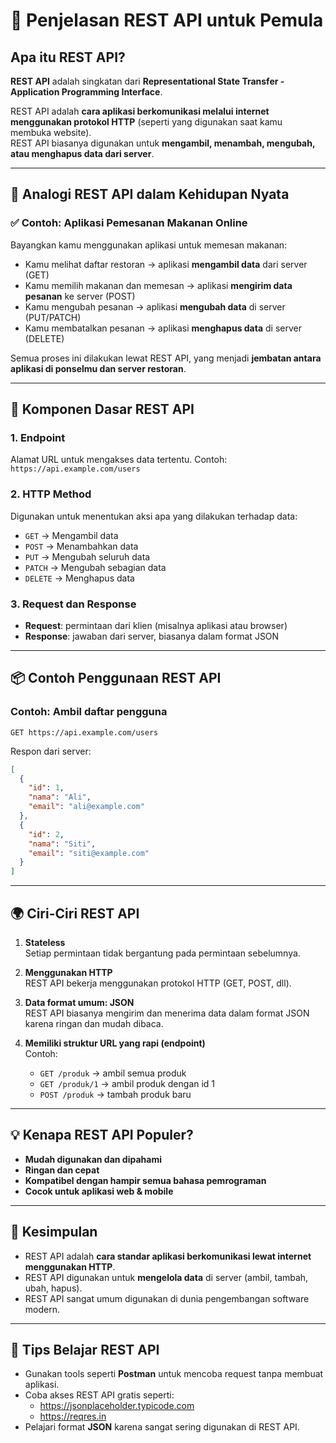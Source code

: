 
# 📘 Penjelasan REST API untuk Pemula

## Apa itu REST API?

**REST API** adalah singkatan dari **Representational State Transfer - Application Programming Interface**.

REST API adalah **cara aplikasi berkomunikasi melalui internet menggunakan protokol HTTP** (seperti yang digunakan saat kamu membuka website).  
REST API biasanya digunakan untuk **mengambil, menambah, mengubah, atau menghapus data dari server**.

---

## 🎯 Analogi REST API dalam Kehidupan Nyata

### ✅ Contoh: Aplikasi Pemesanan Makanan Online

Bayangkan kamu menggunakan aplikasi untuk memesan makanan:

- Kamu melihat daftar restoran → aplikasi **mengambil data** dari server (GET)
- Kamu memilih makanan dan memesan → aplikasi **mengirim data pesanan** ke server (POST)
- Kamu mengubah pesanan → aplikasi **mengubah data** di server (PUT/PATCH)
- Kamu membatalkan pesanan → aplikasi **menghapus data** di server (DELETE)

Semua proses ini dilakukan lewat REST API, yang menjadi **jembatan antara aplikasi di ponselmu dan server restoran**.

---

## 🧱 Komponen Dasar REST API

### 1. **Endpoint**
Alamat URL untuk mengakses data tertentu.
Contoh:  
`https://api.example.com/users`

### 2. **HTTP Method**
Digunakan untuk menentukan aksi apa yang dilakukan terhadap data:
- `GET` → Mengambil data
- `POST` → Menambahkan data
- `PUT` → Mengubah seluruh data
- `PATCH` → Mengubah sebagian data
- `DELETE` → Menghapus data

### 3. **Request dan Response**
- **Request**: permintaan dari klien (misalnya aplikasi atau browser)
- **Response**: jawaban dari server, biasanya dalam format JSON

---

## 📦 Contoh Penggunaan REST API

### Contoh: Ambil daftar pengguna

```http
GET https://api.example.com/users
```

Respon dari server:

```json
[
  {
    "id": 1,
    "nama": "Ali",
    "email": "ali@example.com"
  },
  {
    "id": 2,
    "nama": "Siti",
    "email": "siti@example.com"
  }
]
```

---

## 🌍 Ciri-Ciri REST API

1. **Stateless**  
   Setiap permintaan tidak bergantung pada permintaan sebelumnya.

2. **Menggunakan HTTP**  
   REST API bekerja menggunakan protokol HTTP (GET, POST, dll).

3. **Data format umum: JSON**  
   REST API biasanya mengirim dan menerima data dalam format JSON karena ringan dan mudah dibaca.

4. **Memiliki struktur URL yang rapi (endpoint)**  
   Contoh:
   - `GET /produk` → ambil semua produk
   - `GET /produk/1` → ambil produk dengan id 1
   - `POST /produk` → tambah produk baru

---

## 💡 Kenapa REST API Populer?

- **Mudah digunakan dan dipahami**
- **Ringan dan cepat**
- **Kompatibel dengan hampir semua bahasa pemrograman**
- **Cocok untuk aplikasi web & mobile**

---

## 🧠 Kesimpulan

- REST API adalah **cara standar aplikasi berkomunikasi lewat internet menggunakan HTTP**.
- REST API digunakan untuk **mengelola data** di server (ambil, tambah, ubah, hapus).
- REST API sangat umum digunakan di dunia pengembangan software modern.

---

## 📎 Tips Belajar REST API

- Gunakan tools seperti **Postman** untuk mencoba request tanpa membuat aplikasi.
- Coba akses REST API gratis seperti:
  - https://jsonplaceholder.typicode.com
  - https://reqres.in
- Pelajari format **JSON** karena sangat sering digunakan di REST API.

